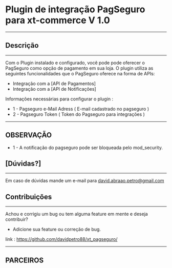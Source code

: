 Plugin de integração PagSeguro para xt-commerce V 1.0
==============================================
---
Descrição
---------
---
Com o Plugin instalado e configurado, você pode pode oferecer o PagSeguro como opção de pagamento em sua loja. O plugin utiliza as seguintes
funcionalidades que o PagSeguro oferece na forma de APIs:

 - Integração com a [API de Pagamentos]
 - Integração com a [API de Notificações]


Informações necessárias para configurar o plugin :
- 1 - Pagseguro e-Mail Adress ( E-mail cadastrado no pagseguro )
- 2 - Pagseguro Token ( Token do Pagseguro para integrações )


----
OBSERVAÇÃO
---------
- 1 - A notificação do pagseguro pode ser bloqueada pelo mod_security.


[Dúvidas?]
----------
---
Em caso de dúvidas mande um e-mail para david.abraao.petro@gmail.com

Contribuições
-------------
---
Achou e corrigiu um bug ou tem alguma feature em mente e deseja contribuir?

* Adicione sua feature ou correção de bug.

link : https://github.com/davidpetro88/xt_pagseguro/

----
PARCEIROS
---------

